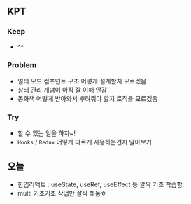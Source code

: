 ## KPT

### Keep

- ^^

### Problem

- 멀티 모드 컴포넌트 구조 어떻게 설계할지 모르겠음
- 상태 관리 개념이 아직 잘 이해 안감
- 동화책 어떻게 받아와서 뿌려줘야 할지 로직을 모르겠음

### Try

- 할 수 있는 일을 하자~!
- `Hooks` / `Redux` 어떻게 다르게 사용하는건지 알아보기

## 오늘
- 한입리액트 : useState, useRef, useEffect 등 깔짝 기초 학습함.
- multi 기초기초 작업만 살짝 해둠ㅎ